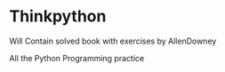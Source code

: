 # Thinkpython
Will Contain solved book with exercises by AllenDowney 


All the Python Programming practice
